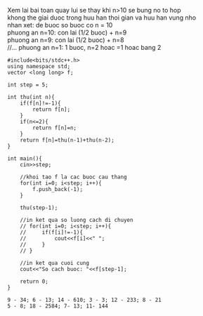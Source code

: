 Xem lai bai toan quay lui se thay khi n>10 se bung no to hop  
khong the giai duoc trong huu han thoi gian va huu han vung nho  
nhan xet: de buoc so buoc co n = 10  
phuong an n=10: con lai (1/2 buoc) + n=9  
phuong an n=9: con lai (1/2 buoc) + n=8  
//... phuong an n=1: 1 buoc, n=2 hoac =1 hoac bang 2  

```
#include<bits/stdc++.h>
using namespace std;
vector <long long> f;

int step = 5;

int thu(int n){
    if(f[n]!=-1){
        return f[n];
    }
    if(n<=2){
        return f[n]=n;
    }
    return f[n]=thu(n-1)+thu(n-2);
}

int main(){
    cin>>step;

    //khoi tao f la cac buoc cau thang
    for(int i=0; i<step; i++){
        f.push_back(-1);
    }

    thu(step-1);

    //in ket qua so luong cach di chuyen
    // for(int i=0; i<step; i++){
    //     if(f[i]!=-1){
    //         cout<<f[i]<<" ";
    //     }
    // }

    //in ket qua cuoi cung
    cout<<"So cach buoc: "<<f[step-1];
    
    return 0;
}
```
```
9 - 34; 6 - 13; 14 - 610; 3 - 3; 12 - 233; 8 - 21
5 - 8; 18 - 2584; 7- 13; 11- 144
```
